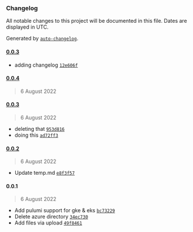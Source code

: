 ### Changelog

All notable changes to this project will be documented in this file. Dates are displayed in UTC.

Generated by [`auto-changelog`](https://github.com/CookPete/auto-changelog).

#### [0.0.3](https://github.com/ldhertert/terraform/compare/0.0.4...0.0.3)

- adding changelog [`12e606f`](https://github.com/ldhertert/terraform/commit/12e606f5e2c40cc75f3d76bd972ebc3364f0553f)

#### [0.0.4](https://github.com/ldhertert/terraform/compare/0.0.3...0.0.4)

> 6 August 2022

#### [0.0.3](https://github.com/ldhertert/terraform/compare/0.0.2...0.0.3)

> 6 August 2022

- deleting that [`953d816`](https://github.com/ldhertert/terraform/commit/953d816cf608bd54a5b1bf7d1fc2e6f6bd8bc318)
- doing this [`ad72ff3`](https://github.com/ldhertert/terraform/commit/ad72ff366286f7ef790e9a9d8452f599219f5999)

#### [0.0.2](https://github.com/ldhertert/terraform/compare/0.0.1...0.0.2)

> 6 August 2022

- Update temp.md [`e8f3f57`](https://github.com/ldhertert/terraform/commit/e8f3f5785a52c986f5bfca8c393067d964939819)

#### 0.0.1

> 6 August 2022

- Add pulumi support for gke & eks [`bc73229`](https://github.com/ldhertert/terraform/commit/bc73229f44c54e9b403047a1eeb26da64479c91e)
- Delete azure directory [`34ec730`](https://github.com/ldhertert/terraform/commit/34ec730192bfb69cb052b83281a11a9b87aee6f3)
- Add files via upload [`49f8461`](https://github.com/ldhertert/terraform/commit/49f84612020d6dbf9864f94190ba6f43026ade81)

